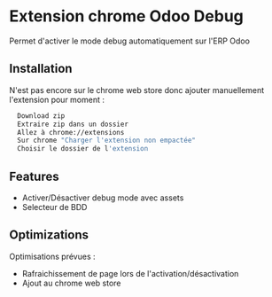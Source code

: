 # Extension chrome Odoo Debug

Permet d'activer le mode debug automatiquement sur l'ERP Odoo

## Installation

N'est pas encore sur le chrome web store donc ajouter manuellement l'extension pour moment :

```bash
  Download zip
  Extraire zip dans un dossier
  Allez à chrome://extensions
  Sur chrome "Charger l'extension non empactée"
  Choisir le dossier de l'extension
```

## Features

- Activer/Désactiver debug mode avec assets
- Selecteur de BDD

## Optimizations

Optimisations prévues :

- Rafraichissement de page lors de l'activation/désactivation
- Ajout au chrome web store
